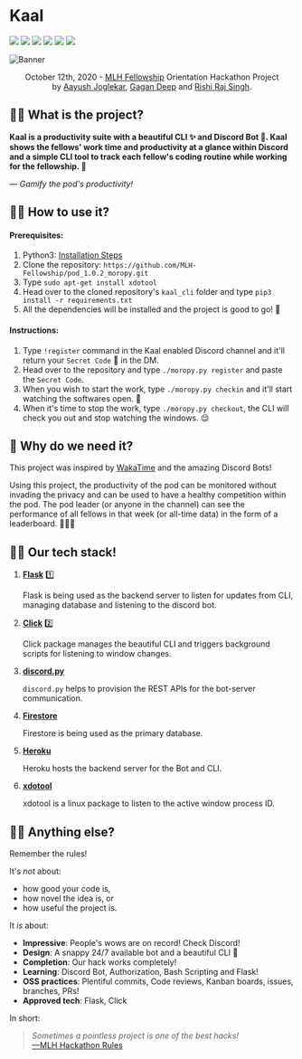 # Kaal  
![](https://img.shields.io/badge/commit%20activity-+70-blue) ![](https://github.com/MLH-Fellowship/0.2.1-fellowbook) ![](https://img.shields.io/badge/build-passing-brightgreen) ![](https://img.shields.io/badge/contributors-only%203-orange) ![](https://img.shields.io/badge/version-1.0.0-yellow) ![](https://img.shields.io/badge/learned%20a%20lot-yes-blue)  
  
![Banner](https://github.com/MLH-Fellowship/pod_1.0.2_moropy/blob/master/branding/github_banner.png)  

<p align="center">
    October 12th, 2020 - <a href='https://fellowship.mlh.io/'>MLH Fellowship</a> Orientation Hackathon Project<br>
    by <a href='https://github.com/zerefwayne'>Aayush Joglekar</a>, <a href='https://github.com/pandafy'>Gagan Deep</a> and <a href='https://github.com/rish07'>Rishi Raj Singh</a>.
</p>

## 💁‍♂️ What is the project?

**Kaal is a productivity suite with a beautiful CLI ✨ and Discord Bot 🤖. Kaal shows the fellows' work time and productivity at a glance within Discord and a simple CLI tool to track each fellow's coding routine while working for the fellowship. 💪**

— *Gamify the pod's productivity!*

## 🧑‍🔬 How to use it?

#### Prerequisites:

1. Python3: [Installation Steps](https://phoenixnap.com/kb/how-to-install-python-3-ubuntu)
2. Clone the repository: `https://github.com/MLH-Fellowship/pod_1.0.2_moropy.git`
3. Type `sudo apt-get install xdotool`
4. Head over to the cloned repository's `kaal_cli` folder and type `pip3 install -r requirements.txt`
5. All the dependencies will be installed and the project is good to go! 🎉


#### Instructions:

1. Type `!register` command in the Kaal enabled Discord channel and it'll return your `Secret Code` 🤫 in the DM.
2. Head over to the repository and type `./moropy.py register` and paste the `Secret Code`.
3. When you wish to start the work, type `./moropy.py checkin` and it'll start watching the softwares open. 👀
4. When it's time to stop the work, type `./moropy.py checkout`, the CLI will check you out and stop watching the windows. 😌

## 🙇 Why do we need it?

This project was inspired by [WakaTime](https://wakatime.com/) and the amazing Discord Bots! 

Using this project, the productivity of the pod can be monitored without invading the privacy and can be used to have a healthy competition within the pod. The pod leader (or anyone in the channel) can see the performance of all fellows in that week (or all-time data) in the form of a leaderboard. 🧑🏻‍💻

## 🧑‍💻 Our tech stack!

1. **[Flask](https://flask.palletsprojects.com/en/1.1.x/)** 1️⃣

    Flask is being used as the backend server to listen for updates from CLI, managing database and listening to the discord bot.

2. **[Click](https://pypi.org/project/click/)** 2️⃣

    Click package manages the beautiful CLI and triggers background scripts for listening to window changes.

3. **[discord.py](https://pypi.org/project/discord.py/)**

    `discord.py` helps to provision the REST APIs for the bot-server communication.

4. **[Firestore](https://firebase.google.com/docs/firestore)**

    Firestore is being used as the primary database.

5. **[Heroku](https://www.heroku.com/)**

    Heroku hosts the backend server for the Bot and CLI.

6. **[xdotool](https://www.howtoinstall.me/ubuntu/18-04/xdotool/)**

    xdotool is a linux package to listen to the active window process ID.

## 🙏🏻 Anything else?

Remember the rules!

It's _not_ about:

- how good your code is,
- how novel the idea is, or
- how useful the project is.

It _is_ about:

- **Impressive**: People's wows are on record! Check Discord!
- **Design**: A snappy 24/7 available bot and a beautiful CLI :stars:
- **Completion**: Our hack works completely!
- **Learning**: Discord Bot, Authorization, Bash Scripting and Flask!
- **OSS practices**: Plentiful commits, Code reviews, Kanban boards, issues, branches, PRs!
- **Approved tech**: Flask, Click

In short:

> _Sometimes a pointless project is one of the best hacks!_<br> [—MLH Hackathon Rules](https://github.com/MLH-Fellowship/fellows-0/blob/master/orientation-hackathon/rules.md)
